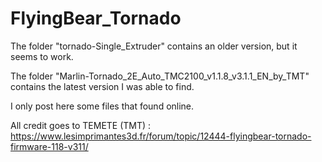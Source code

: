 # FlyingBear_Tornado

The folder "tornado-Single_Extruder" contains an older version, but it seems to work.

The folder "Marlin-Tornado_2E_Auto_TMC2100_v1.1.8_v3.1.1_EN_by_TMT" contains the latest version I was able to find.


I only post here some files that found online.

All credit goes to TEMETE (TMT) :
https://www.lesimprimantes3d.fr/forum/topic/12444-flyingbear-tornado-firmware-118-v311/

